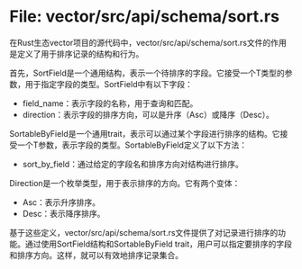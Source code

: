# File: vector/src/api/schema/sort.rs

在Rust生态vector项目的源代码中，vector/src/api/schema/sort.rs文件的作用是定义了用于排序记录的结构和行为。

首先，SortField<T>是一个通用结构，表示一个待排序的字段。它接受一个T类型的参数，用于指定字段的类型。SortField中有以下字段：
- field_name：表示字段的名称，用于查询和匹配。
- direction：表示字段的排序方向，可以是升序（Asc）或降序（Desc）。

SortableByField<T>是一个通用trait，表示可以通过某个字段进行排序的结构。它接受一个T参数，表示字段的类型。SortableByField定义了以下方法：
- sort_by_field：通过给定的字段名和排序方向对结构进行排序。

Direction是一个枚举类型，用于表示排序的方向。它有两个变体：
- Asc：表示升序排序。
- Desc：表示降序排序。

基于这些定义，vector/src/api/schema/sort.rs文件提供了对记录进行排序的功能。通过使用SortField<T>结构和SortableByField<T> trait，用户可以指定要排序的字段和排序方向。这样，就可以有效地排序记录集合。

